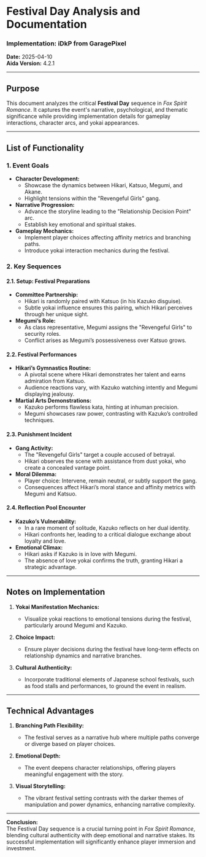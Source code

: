 # Festival Day Analysis and Documentation

### Implementation: iDkP from GaragePixel  
**Date:** 2025-04-10  
**Aida Version:** 4.2.1  

---

## Purpose  
This document analyzes the critical **Festival Day** sequence in *Fox Spirit Romance*. It captures the event's narrative, psychological, and thematic significance while providing implementation details for gameplay interactions, character arcs, and yokai appearances.

---

## List of Functionality  

### 1. Event Goals  
- **Character Development:**  
  - Showcase the dynamics between Hikari, Katsuo, Megumi, and Akane.  
  - Highlight tensions within the "Revengeful Girls" gang.  
- **Narrative Progression:**  
  - Advance the storyline leading to the "Relationship Decision Point" arc.  
  - Establish key emotional and spiritual stakes.  
- **Gameplay Mechanics:**  
  - Implement player choices affecting affinity metrics and branching paths.  
  - Introduce yokai interaction mechanics during the festival.  

### 2. Key Sequences  

#### 2.1. Setup: Festival Preparations  
- **Committee Partnership:**  
  - Hikari is randomly paired with Katsuo (in his Kazuko disguise).  
  - Subtle yokai influence ensures this pairing, which Hikari perceives through her unique sight.  
- **Megumi’s Role:**  
  - As class representative, Megumi assigns the "Revengeful Girls" to security roles.  
  - Conflict arises as Megumi’s possessiveness over Katsuo grows.  

#### 2.2. Festival Performances  
- **Hikari’s Gymnastics Routine:**  
  - A pivotal scene where Hikari demonstrates her talent and earns admiration from Katsuo.  
  - Audience reactions vary, with Kazuko watching intently and Megumi displaying jealousy.  
- **Martial Arts Demonstrations:**  
  - Kazuko performs flawless kata, hinting at inhuman precision.  
  - Megumi showcases raw power, contrasting with Kazuko’s controlled techniques.  

#### 2.3. Punishment Incident  
- **Gang Activity:**  
  - The "Revengeful Girls" target a couple accused of betrayal.  
  - Hikari observes the scene with assistance from dust yokai, who create a concealed vantage point.  
- **Moral Dilemma:**  
  - Player choice: Intervene, remain neutral, or subtly support the gang.  
  - Consequences affect Hikari’s moral stance and affinity metrics with Megumi and Katsuo.  

#### 2.4. Reflection Pool Encounter  
- **Kazuko’s Vulnerability:**  
  - In a rare moment of solitude, Kazuko reflects on her dual identity.  
  - Hikari confronts her, leading to a critical dialogue exchange about loyalty and love.  
- **Emotional Climax:**  
  - Hikari asks if Kazuko is in love with Megumi.  
  - The absence of love yokai confirms the truth, granting Hikari a strategic advantage.  

---

## Notes on Implementation  

1. **Yokai Manifestation Mechanics:**  
   - Visualize yokai reactions to emotional tensions during the festival, particularly around Megumi and Kazuko.  

2. **Choice Impact:**  
   - Ensure player decisions during the festival have long-term effects on relationship dynamics and narrative branches.  

3. **Cultural Authenticity:**  
   - Incorporate traditional elements of Japanese school festivals, such as food stalls and performances, to ground the event in realism.  

---

## Technical Advantages  

1. **Branching Path Flexibility:**  
   - The festival serves as a narrative hub where multiple paths converge or diverge based on player choices.  

2. **Emotional Depth:**  
   - The event deepens character relationships, offering players meaningful engagement with the story.  

3. **Visual Storytelling:**  
   - The vibrant festival setting contrasts with the darker themes of manipulation and power dynamics, enhancing narrative complexity.  

---

**Conclusion:**  
The Festival Day sequence is a crucial turning point in *Fox Spirit Romance*, blending cultural authenticity with deep emotional and narrative stakes. Its successful implementation will significantly enhance player immersion and investment.  
